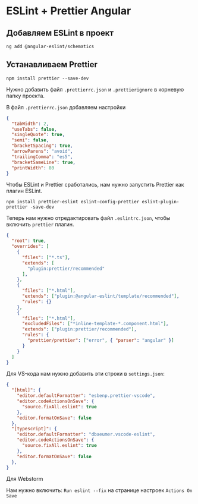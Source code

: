 # ESLint + Prettier Angular

## Добавляем ESLint в проект

```
ng add @angular-eslint/schematics
```

## Устанавливаем Prettier

```
npm install prettier --save-dev
```

Нужно добавить файл `.prettierrc.json` и 
`.prettierignore` в корневую папку проекта.

В файл `.prettierrc.json` добавляем настройки

```json
{
  "tabWidth": 2,
  "useTabs": false,
  "singleQuote": true,
  "semi": false,
  "bracketSpacing": true,
  "arrowParens": "avoid",
  "trailingComma": "es5",
  "bracketSameLine": true,
  "printWidth": 80
}
```

Чтобы ESLint и Prettier сработались, нам нужно запустить Prettier как плагин ESLint.
```git
npm install prettier-eslint eslint-config-prettier eslint-plugin-prettier -save-dev
```

Теперь нам нужно отредактировать файл 
`.eslintrc.json`, чтобы включить `prettier` плагин.
```json
{
  "root": true,
  "overrides": [
    {
      "files": ["*.ts"],
      "extends": [
        "plugin:prettier/recommended"
      ],
    },
    {
      "files": ["*.html"],
      "extends": ["plugin:@angular-eslint/template/recommended"],
      "rules": {}
    },
    {
      "files": ["*.html"],
      "excludedFiles": ["*inline-template-*.component.html"],
      "extends": ["plugin:prettier/recommended"],
      "rules": {
        "prettier/prettier": ["error", { "parser": "angular" }]
      }
    }
  ]
}
```

Для VS-кода нам нужно добавить эти строки в `settings.json`:
```json
{
  "[html]": {
    "editor.defaultFormatter": "esbenp.prettier-vscode",
    "editor.codeActionsOnSave": {
      "source.fixAll.eslint": true
    },
    "editor.formatOnSave": false
  },
  "[typescript]": {
    "editor.defaultFormatter": "dbaeumer.vscode-eslint",
    "editor.codeActionsOnSave": {
      "source.fixAll.eslint": true
    },
    "editor.formatOnSave": false
  },
}
```

Для Webstorm

Нам нужно включить: `Run eslint --fix` на странице настроек `Actions On Save`

